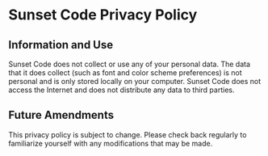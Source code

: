 # Sunset Code Privacy Policy

## Information and Use

Sunset Code does not collect or use any of your personal data. The data that it does collect (such as font and color scheme preferences) is not personal and is only stored locally on your computer. Sunset Code does not access the Internet and does not distribute any data to third parties.

## Future Amendments

This privacy policy is subject to change. Please check back regularly to familiarize yourself with any modifications that may be made.
